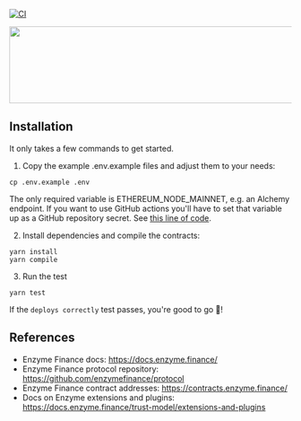 [![CI](https://github.com/justsomegeeks/enzyme-balancer/actions/workflows/ci.yaml/badge.svg)](https://github.com/justsomegeeks/enzyme-balancer/actions/workflows/ci.yaml)

<img src="https://justsomegeeks.github.io/justsomegeeks-logo-dark.png" width="600" height="137">

## Installation

It only takes a few commands to get started.

1. Copy the example .env.example files and adjust them to your needs:

```
cp .env.example .env
```

The only required variable is ETHEREUM_NODE_MAINNET, e.g. an Alchemy endpoint. If you want to use GitHub actions you'll have to set that variable up as a GitHub repository secret. See [this line of code](https://github.com/enzymefinance/hackathon-template/blob/main/.github/workflows/ci.yaml#L72).

2. Install dependencies and compile the contracts:

```
yarn install
yarn compile
```

3. Run the test

```
yarn test
```
If the `deploys correctly` test passes, you're good to go :tada:!

## References

- Enzyme Finance docs: https://docs.enzyme.finance/
- Enzyme Finance protocol repository: https://github.com/enzymefinance/protocol
- Enzyme Finance contract addresses: https://contracts.enzyme.finance/
- Docs on Enzyme extensions and plugins: https://docs.enzyme.finance/trust-model/extensions-and-plugins
